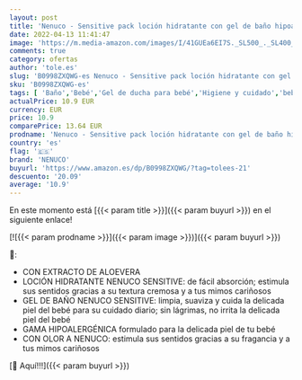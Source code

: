 ```yaml
---
layout: post
title: 'Nenuco - Sensitive pack loción hidratante con gel de baño hipoalergénico para bebé con olor  400ml'
date: 2022-04-13 11:41:47
image: 'https://m.media-amazon.com/images/I/41GUEa6EI7S._SL500_._SL400_.jpg'
comments: true
category: ofertas
author: 'tole.es'
slug: 'B0998ZXQWG-es Nenuco - Sensitive pack loción hidratante con gel de baño...'
sku: 'B0998ZXQWG-es'
tags: [ 'Baño','Bebé','Gel de ducha para bebé','Higiene y cuidado','bebé','es','nenuco', ]
actualPrice: 10.9 EUR
currency: EUR
price: 10.9
comparePrice: 13.64 EUR
prodname: 'Nenuco - Sensitive pack loción hidratante con gel de baño hipoalergénico para bebé con olor  400ml'
country: 'es'
flag: '🇪🇸'
brand: 'NENUCO'
buyurl: 'https://www.amazon.es/dp/B0998ZXQWG/?tag=tolees-21'
descuento: '20.09'
average: '10.9'
---
```


En este momento está [{{< param title >}}]({{< param buyurl >}}) en el siguiente enlace!

[![{{< param prodname >}}]({{< param image >}})]({{< param buyurl >}})

🔎:

- CON EXTRACTO DE ALOEVERA
- LOCIÓN HIDRATANTE NENUCO SENSITIVE: de fácil absorción; estimula sus sentidos gracias a su textura cremosa y a tus mimos cariñosos
- GEL DE BAÑO NENUCO SENSITIVE: limpia, suaviza y cuida la delicada piel del bebé para su cuidado diario; sin lágrimas, no irrita la delicada piel del bebé
- GAMA HIPOALERGÉNICA formulado para la delicada piel de tu bebé
- CON OLOR A NENUCO: estimula sus sentidos gracias a su fragancia y a tus mimos cariñosos

[🛒 Aquí!!!]({{< param buyurl >}})
